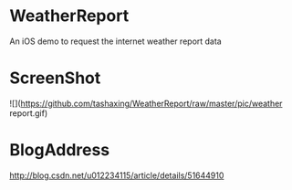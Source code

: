 # WeatherReport
An iOS demo to request the internet weather report data
# ScreenShot
![](https://github.com/tashaxing/WeatherReport/raw/master/pic/weather report.gif)<br/>
# BlogAddress
http://blog.csdn.net/u012234115/article/details/51644910

